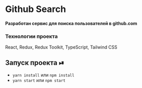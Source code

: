 # Github Search

#### Разработан сервис для поиска пользователей в github.com


<h3>Технологии проекта</h3>

<p>React, Redux, Redux Toolkit, TypeScript, Tailwind CSS</p>

## Запуск проекта ⏯

+ ```yarn install``` или ```npm install```
+ ```yarn start``` или ```npm start```
